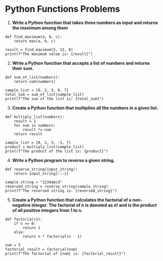 # Python Functions Problems

1. **Write a Python function that takes three numbers as input and returns the maximum among them**

```
def find_maximum(a, b, c):
    return max(a, b, c)

result = find_maximum(5, 12, 8)
print(f"The maximum value is: {result}")

```

2. **Write a Python function that accepts a list of numbers and returns their sum.**

```
def sum_of_list(numbers):
    return sum(numbers)

sample_list = [8, 2, 3, 0, 7]
total_sum = sum_of_list(sample_list)
print(f"The sum of the list is: {total_sum}")

```

3. **Create a Python function that multiplies all the numbers in a given list.**

```
def multiply_list(numbers):
    result = 1
    for num in numbers:
        result *= num
    return result

sample_list = [8, 2, 3, -1, 7]
product = multiply_list(sample_list)
print(f"The product of the list is: {product}")

```

4. **Write a Python program to reverse a given string.**

```
def reverse_string(input_string):
    return input_string[::-1]

sample_string = "1234abcd"
reversed_string = reverse_string(sample_string)
print(f"The reversed string is: {reversed_string}")

```

5. **Create a Python function that calculates the factorial of a non-negative integer. The factorial of n is denoted as n! and is the product of all positive integers from 1 to n.**

```
def factorial(n):
    if n == 0:
        return 1
    else:
        return n * factorial(n - 1)

num = 5
factorial_result = factorial(num)
print(f"The factorial of {num} is: {factorial_result}")

```
